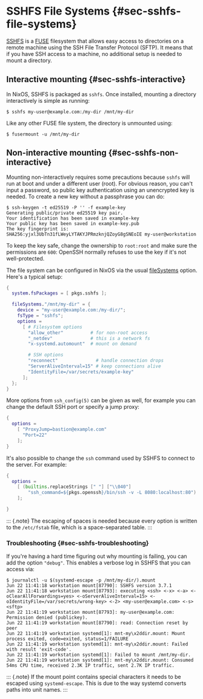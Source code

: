 # SSHFS File Systems {#sec-sshfs-file-systems}

[SSHFS][sshfs] is a [FUSE][fuse] filesystem that allows easy access to directories on a remote machine using the SSH File Transfer Protocol (SFTP).
It means that if you have SSH access to a machine, no additional setup is needed to mount a directory.

[sshfs]: https://github.com/libfuse/sshfs
[fuse]: https://en.wikipedia.org/wiki/Filesystem_in_Userspace

## Interactive mounting {#sec-sshfs-interactive}

In NixOS, SSHFS is packaged as `sshfs`.
Once installed, mounting a directory interactively is simple as running:
```ShellSession
$ sshfs my-user@example.com:/my-dir /mnt/my-dir
```
Like any other FUSE file system, the directory is unmounted using:
```ShellSession
$ fusermount -u /mnt/my-dir
```

## Non-interactive mounting {#sec-sshfs-non-interactive}

Mounting non-interactively requires some precautions because `sshfs` will run at boot and under a different user (root).
For obvious reason, you can't input a password, so public key authentication using an unencrypted key is needed.
To create a new key without a passphrase you can do:
```ShellSession
$ ssh-keygen -t ed25519 -P '' -f example-key
Generating public/private ed25519 key pair.
Your identification has been saved in example-key
Your public key has been saved in example-key.pub
The key fingerprint is:
SHA256:yjxl3UbTn31fLWeyLYTAKYJPRmzknjQZoyG8gSNEoIE my-user@workstation
```
To keep the key safe, change the ownership to `root:root` and make sure the permissions are `600`:
OpenSSH normally refuses to use the key if it's not well-protected.

The file system can be configured in NixOS via the usual [fileSystems](#opt-fileSystems) option.
Here's a typical setup:
```nix
{
  system.fsPackages = [ pkgs.sshfs ];

  fileSystems."/mnt/my-dir" = {
    device = "my-user@example.com:/my-dir/";
    fsType = "sshfs";
    options =
      [ # Filesystem options
        "allow_other"          # for non-root access
        "_netdev"              # this is a network fs
        "x-systemd.automount"  # mount on demand

        # SSH options
        "reconnect"              # handle connection drops
        "ServerAliveInterval=15" # keep connections alive
        "IdentityFile=/var/secrets/example-key"
      ];
  };
}
```
More options from `ssh_config(5)` can be given as well, for example you can change the default SSH port or specify a jump proxy:
```nix
{
  options =
    [ "ProxyJump=bastion@example.com"
      "Port=22"
    ];
}
```
It's also possible to change the `ssh` command used by SSHFS to connect to the server.
For example:
```nix
{
  options =
    [ (builtins.replaceStrings [" "] ["\\040"]
        "ssh_command=${pkgs.openssh}/bin/ssh -v -L 8080:localhost:80")
    ];

}
```

::: {.note}
The escaping of spaces is needed because every option is written to the `/etc/fstab` file, which is a space-separated table.
:::

### Troubleshooting {#sec-sshfs-troubleshooting}

If you're having a hard time figuring out why mounting is failing, you can add the option `"debug"`.
This enables a verbose log in SSHFS that you can access via:
```ShellSession
$ journalctl -u $(systemd-escape -p /mnt/my-dir/).mount
Jun 22 11:41:18 workstation mount[87790]: SSHFS version 3.7.1
Jun 22 11:41:18 workstation mount[87793]: executing <ssh> <-x> <-a> <-oClearAllForwardings=yes> <-oServerAliveInterval=15> <-oIdentityFile=/var/secrets/wrong-key> <-2> <my-user@example.com> <-s> <sftp>
Jun 22 11:41:19 workstation mount[87793]: my-user@example.com: Permission denied (publickey).
Jun 22 11:41:19 workstation mount[87790]: read: Connection reset by peer
Jun 22 11:41:19 workstation systemd[1]: mnt-my\x2ddir.mount: Mount process exited, code=exited, status=1/FAILURE
Jun 22 11:41:19 workstation systemd[1]: mnt-my\x2ddir.mount: Failed with result 'exit-code'.
Jun 22 11:41:19 workstation systemd[1]: Failed to mount /mnt/my-dir.
Jun 22 11:41:19 workstation systemd[1]: mnt-my\x2ddir.mount: Consumed 54ms CPU time, received 2.3K IP traffic, sent 2.7K IP traffic.
```

::: {.note}
If the mount point contains special characters it needs to be escaped using `systemd-escape`.
This is due to the way systemd converts paths into unit names.
:::
